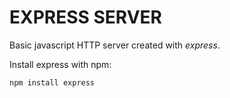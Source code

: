 # EXPRESS SERVER

Basic javascript HTTP server created with *express*.

Install express with npm:

`npm install express`